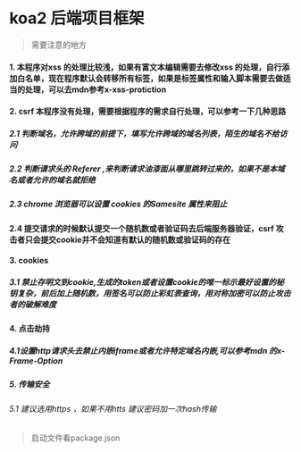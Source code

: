# koa2 后端项目框架

> 需要注意的地方
#### 1. 本程序对xss 的处理比较浅，如果有富文本编辑需要去修改xss 的处理，自行添加白名单，现在程序默认会转移所有标签，如果是标签属性和输入脚本需要去做适当的处理，可以去mdn参考x-xss-protiction

####    2. csrf 本程序没有处理，需要根据程序的需求自行处理，可以参考一下几种思路
#####   2.1 判断域名，允许跨域的前提下，填写允许跨域的域名列表，陌生的域名不给访问
#####   2.2 判断请求头的 Referer ,来判断请求油漆面从哪里跳转过来的，如果不是本域名或者允许的域名就拒绝
#####   2.3 chrome 浏览器可以设置 cookies 的Samesite 属性来阻止
####    2.4 提交请求的时候默认提交一个随机数或者验证码去后端服务器验证，csrf 攻击者只会提交cookie并不会知道有默认的随机数或验证码的存在

####  3. cookies
##### 3.1 禁止存明文到cookie,生成的token或者设置cookie的唯一标示最好设置的秘钥复杂，前后加上随机数，用签名可以防止彩虹表查询，用对称加密可以防止攻击者的破解难度
#### 4. 点击劫持
##### 4.1设置http请求头去禁止内嵌iframe或者允许特定域名内嵌,可以参考mdn  的x-Frame-Option
#####  5. 传输安全
###### 5.1 建议选用https ，如果不用htts 建议密码加一次hash传输

> 启动文件看package.json
